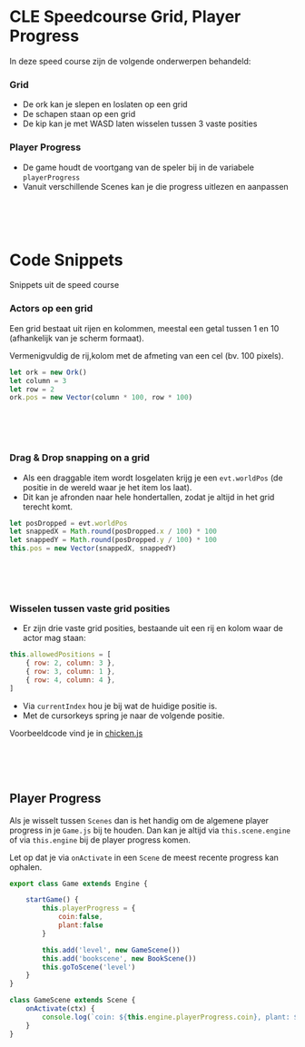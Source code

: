 # CLE Speedcourse Grid, Player Progress

In deze speed course zijn de volgende onderwerpen behandeld:

### Grid

- De ork kan je slepen en loslaten op een grid
- De schapen staan op een grid
- De kip kan je met WASD laten wisselen tussen 3 vaste posities

### Player Progress

- De game houdt de voortgang van de speler bij in de variabele `playerProgress`
- Vanuit verschillende Scenes kan je die progress uitlezen en aanpassen

<br><br><br>

# Code Snippets

Snippets uit de speed course

### Actors op een grid

Een grid bestaat uit rijen en kolommen, meestal een getal tussen 1 en 10 (afhankelijk van je scherm formaat).

Vermenigvuldig de rij,kolom met de afmeting van een cel (bv. 100 pixels). 

```js
let ork = new Ork()
let column = 3
let row = 2
ork.pos = new Vector(column * 100, row * 100)
```

<br><br><br>

### Drag & Drop snapping on a grid

- Als een draggable item wordt losgelaten krijg je een `evt.worldPos` (de positie in de wereld waar je het item los laat).
- Dit kan je afronden naar hele hondertallen, zodat je altijd in het grid terecht komt.

```js
let posDropped = evt.worldPos
let snappedX = Math.round(posDropped.x / 100) * 100
let snappedY = Math.round(posDropped.y / 100) * 100
this.pos = new Vector(snappedX, snappedY)
```

<br><br><br>

### Wisselen tussen vaste grid posities

- Er zijn drie vaste grid posities, bestaande uit een rij en kolom waar de actor mag staan: 
```js
this.allowedPositions = [
    { row: 2, column: 3 },
    { row: 3, column: 1 },
    { row: 4, column: 4 },
]
```
- Via `currentIndex` hou je bij wat de huidige positie is.
- Met de cursorkeys spring je naar de volgende positie.

Voorbeeldcode vind je in [chicken.js](./src/js/chicken.js)

<br><br><br>

## Player Progress

Als je wisselt tussen `Scenes` dan is het handig om de algemene player progress in je `Game.js` bij te houden. Dan kan je altijd via `this.scene.engine` of via `this.engine` bij de player progress komen.

Let op dat je via `onActivate` in een `Scene` de meest recente progress kan ophalen.

```js
export class Game extends Engine {

    startGame() {
        this.playerProgress = {
            coin:false,
            plant:false
        }

        this.add('level', new GameScene())
        this.add('bookscene', new BookScene())
        this.goToScene('level')   
    }
}
```

```js
class GameScene extends Scene {
    onActivate(ctx) {
        console.log(`coin: ${this.engine.playerProgress.coin}, plant: ${this.engine.playerProgress.plant}`)
    }
}
```